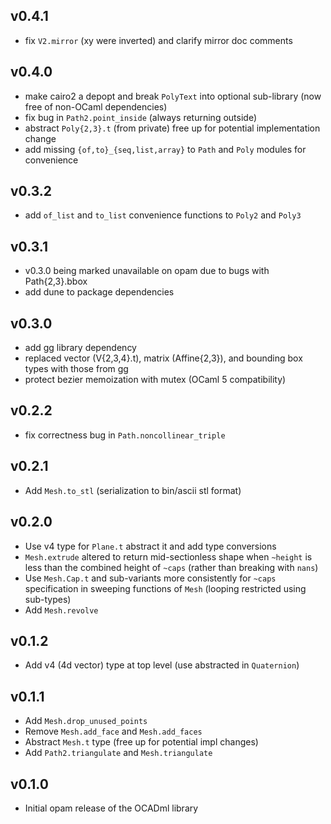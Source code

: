 ## v0.4.1

- fix `V2.mirror` (xy were inverted) and clarify mirror doc comments

## v0.4.0

- make cairo2 a depopt and break `PolyText` into optional sub-library
 (now free of non-OCaml dependencies)
- fix bug in `Path2.point_inside` (always returning outside)
- abstract `Poly{2,3}.t` (from private) free up for potential implementation change
- add missing `{of,to}_{seq,list,array}` to `Path` and `Poly` modules for
 convenience

## v0.3.2
- add `of_list` and `to_list` convenience functions to `Poly2` and `Poly3`

## v0.3.1

- v0.3.0 being marked unavailable on opam due to bugs with Path{2,3}.bbox
- add dune to package dependencies

## v0.3.0

- add gg library dependency
- replaced vector (V{2,3,4}.t), matrix (Affine{2,3}), and bounding box types
 with those from gg
- protect bezier memoization with mutex (OCaml 5 compatibility)

## v0.2.2

- fix correctness bug in `Path.noncollinear_triple`

## v0.2.1

- Add `Mesh.to_stl` (serialization to bin/ascii stl format)

## v0.2.0
- Use v4 type for `Plane.t` abstract it and add type conversions
- `Mesh.extrude` altered to return mid-sectionless shape when `~height` is less
  than the combined height of `~caps` (rather than breaking with `nans`)
- Use `Mesh.Cap.t` and sub-variants more consistently for `~caps` specification in
  sweeping functions of `Mesh` (looping restricted using sub-types)
- Add `Mesh.revolve`

## v0.1.2
- Add v4 (4d vector) type at top level (use abstracted in `Quaternion`)

## v0.1.1
- Add `Mesh.drop_unused_points`
- Remove `Mesh.add_face` and `Mesh.add_faces`
- Abstract `Mesh.t` type (free up for potential impl changes)
- Add `Path2.triangulate` and `Mesh.triangulate`

## v0.1.0

- Initial opam release of the OCADml library
